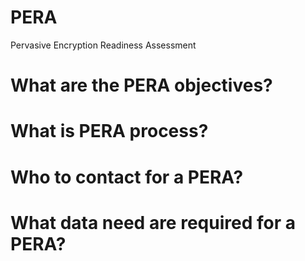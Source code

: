 # PERA
Pervasive Encryption Readiness Assessment

# What are the PERA objectives?

# What is PERA process?

# Who to contact for a PERA?

# What data need are required for a PERA?

